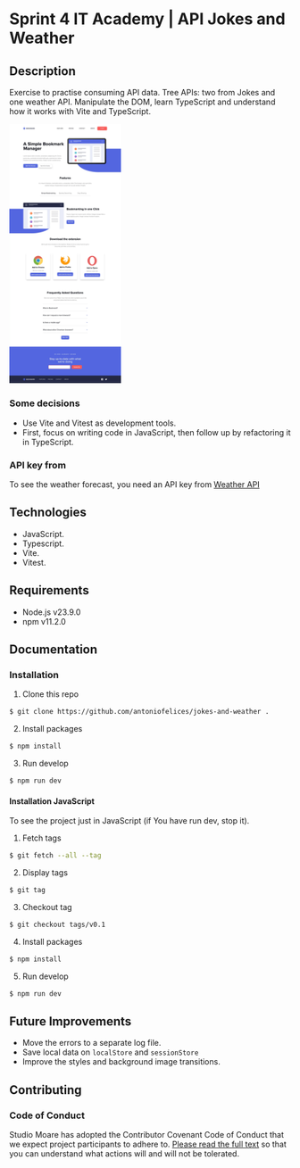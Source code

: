 # Sprint 4 IT Academy | API Jokes and Weather

## Description

Exercise to practise consuming API data. Tree APIs: two from Jokes and one weather API. Manipulate the DOM, learn TypeScript and understand how it works with Vite and TypeScript.

<img src="src/assets/images/preview-01.webp" alt="Preview" width="200"/>

### Some decisions

-   Use Vite and Vitest as development tools.
-   First, focus on writing code in JavaScript, then follow up by refactoring it in TypeScript.

### API key from

To see the weather forecast, you need an API key from [Weather API](https://www.weatherapi.com/)

## Technologies

-   JavaScript.
-   Typescript.
-   Vite.
-   Vitest.

## Requirements

-   Node.js v23.9.0
-   npm v11.2.0

## Documentation

### Installation

1. Clone this repo

```bash
$ git clone https://github.com/antoniofelices/jokes-and-weather .
```

2. Install packages

```bash
$ npm install
```

3. Run develop

```bash
$ npm run dev
```

#### Installation JavaScript

To see the project just in JavaScript (if You have run dev, stop it).

1. Fetch tags

```bash
$ git fetch --all --tag
```

2. Display tags

```bash
$ git tag
```

3. Checkout tag

```bash
$ git checkout tags/v0.1
```

4. Install packages

```bash
$ npm install
```

5. Run develop

```bash
$ npm run dev
```

## Future Improvements

-   Move the errors to a separate log file.
-   Save local data on `localStore` and `sessionStore`
-   Improve the styles and background image transitions.

## Contributing

### Code of Conduct

Studio Moare has adopted the Contributor Covenant Code of Conduct that we expect project participants to adhere to. [Please read the full text](https://www.contributor-covenant.org/version/2/1/code_of_conduct/code_of_conduct.md) so that you can understand what actions will and will not be tolerated.
